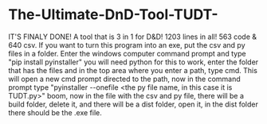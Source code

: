 # The-Ultimate-DnD-Tool-TUDT-
IT'S FINALY DONE! A tool that is 3 in 1 for D&amp;D! 1203 lines in all! 563 code & 640 csv. If you want to turn this program into an exe, put the csv and py files in a folder. Enter the windows computer command prompt and type "pip install pyinstaller" you will need python for this to work, enter the folder that has the files and in the top area where you enter a path, type cmd. This will open a new cmd prompt directed to the path, now in the command prompt type "pyinstaller --onefile <the py file name, in this case it is TUDT.py>" boom, now in the file with the csv and py file, there will be a build folder, delete it, and there will be a dist folder, open it, in the dist folder there should be the .exe file.
